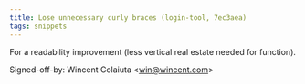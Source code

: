 ```yaml
---
title: Lose unnecessary curly braces (login-tool, 7ec3aea)
tags: snippets
---
```


For a readability improvement (less vertical real estate needed for function).

Signed-off-by: Wincent Colaiuta &lt;win@wincent.com&gt;
